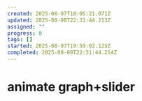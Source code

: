 ```yaml
---
created: 2025-08-07T18:05:21.071Z
updated: 2025-08-08T22:31:44.213Z
assigned: ""
progress: 0
tags: []
started: 2025-08-07T19:59:02.125Z
completed: 2025-08-08T22:31:44.214Z
---
```


# animate graph+slider
